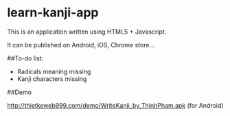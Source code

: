 learn-kanji-app
===============

This is an application written using HTML5 + Javascript.

It can be published on Android, iOS, Chrome store...

##To-do list:

- Radicals meaning missing
- Kanji characters missing

##Demo

http://thietkeweb999.com/demo/WriteKanji_by_ThinhPham.apk (for Android)
